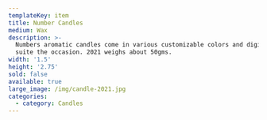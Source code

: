 ```yaml
---
templateKey: item
title: Number Candles
medium: Wax
description: >-
  Numbers aromatic candles come in various customizable colors and digits to
  suite the occasion. 2021 weighs about 50gms.
width: '1.5'
height: '2.75'
sold: false
available: true
large_image: /img/candle-2021.jpg
categories:
  - category: Candles
---
```


